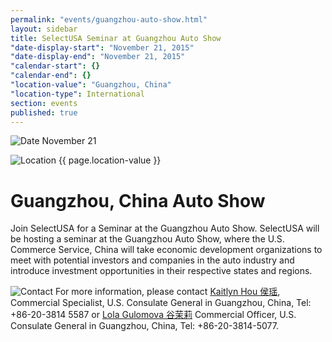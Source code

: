 ```yaml
---
permalink: "events/guangzhou-auto-show.html"
layout: sidebar
title: SelectUSA Seminar at Guangzhou Auto Show
"date-display-start": "November 21, 2015"
"date-display-end": "November 21, 2015"
"calendar-start": {}
"calendar-end": {}
"location-value": "Guangzhou, China"
"location-type": International
section: events
published: true
---
```



![Date](https://google.github.io/material-design-icons/action/svg/design/ic_event_24px.svg "Date") November 21

![Location](http://google.github.io/material-design-icons/social/svg/design/ic_location_city_24px.svg "Location") {{ page.location-value }}

# Guangzhou, China Auto Show

Join SelectUSA for a Seminar at the Guangzhou Auto Show. SelectUSA will be hosting a seminar at the Guangzhou Auto Show, where the U.S. Commerce Service, China will take economic development organizations to meet with potential investors and companies in the auto industry and introduce investment opportunities in their respective states and regions. 

![Contact](https://google.github.io/material-design-icons/action/svg/design/ic_question_answer_24px.svg "Contact") For more information, please contact [Kaitlyn Hou 侯瑶](mailto:yao.hou@trade.gov), Commercial Specialist, U.S. Consulate General in Guangzhou, China, Tel: +86-20-3814 5587 or [Lola Gulomova 谷茉莉](mailto:Lola.Gulomova@trade.gov) Commercial Officer, U.S. Consulate General in Guangzhou, China, Tel: +86-20-3814-5077.
